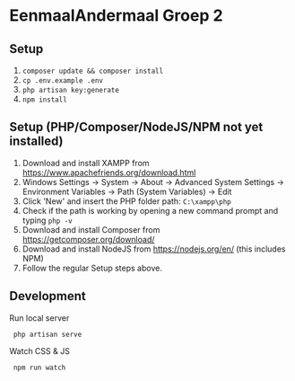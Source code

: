 # EenmaalAndermaal Groep 2
## Setup

1. ```composer update && composer install```
2. ```cp .env.example .env```
3. ```php artisan key:generate```
4. ```npm install```

## Setup (PHP/Composer/NodeJS/NPM not yet installed)
1. Download and install XAMPP from https://www.apachefriends.org/download.html
2. Windows Settings -> System -> About -> Advanced System Settings -> Environment Variables -> Path (System Variables) -> Edit
3. Click 'New' and insert the PHP folder path: ```C:\xampp\php```
4. Check if the path is working by opening a new command prompt and typing ```php -v```
5. Download and install Composer from https://getcomposer.org/download/
6. Download and install NodeJS from https://nodejs.org/en/ (this includes NPM)
7. Follow the regular Setup steps above.

## Development

Run local server
```
 php artisan serve 
```

Watch CSS & JS
```
 npm run watch 
```

